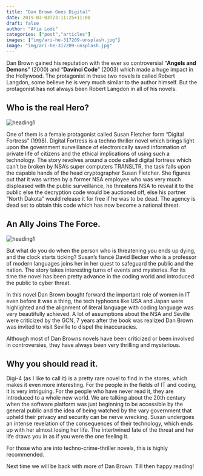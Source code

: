 ```yaml
---
title: "Dan Brown Goes Digital"
date: 2019-03-03T23:11:25+11:00
draft: false
author: "Afia Lodi"
categories: ["post","articles"]
images: ["img/ari-he-317209-unsplash.jpg"]
image: "img/ari-he-317209-unsplash.jpg"
---
```

Dan Brown gained his reputation with the ever so controversial “**Angels and Demons**” (2000) and “**Davinci Code**” (2003) which made a huge impact in the Hollywood. The protagonist in these two novels is called Robert Langdon, some believe he is very much similar to the author himself.
But the protagonist has not always been Robert Langdon in all of his novels.

## Who is the real Hero?

![heading1](/inline/heading-gifs/afia1.gif)

One of them is a female protagonist called Susan Fletcher form “Digital Fortress” (1998). Digital Fortress is a techno thriller novel which brings light upon the government surveillance of electronically saved information of private life of citizens and the ethical implications of using such a technology. The story revolves around a code called digital fortress which can’t be broken by NSA’s super computers TRANSLTR, the task falls upon the capable hands of the head cryptographer Susan Fletcher. She figures out that it was written by a former NSA employee who was very much displeased with the public surveillance, he threatens NSA to reveal it to the public else the decryption code would be auctioned off, else his partner “North Dakota” would release it for free if he was to be dead. The agency is dead set to obtain this code which has now become a national threat.

## An Ally Joins The Force.

![heading1](/inline/heading-gifs/afia2.gif)

But what do you do when the person who is threatening you ends up dying, and the clock starts ticking? Susan’s fiancé David Becker who is a professor of modern languages joins her in her quest to safeguard the public and the nation. The story takes interesting turns of events and mysteries. For its time the novel has been pretty advance in the coding world and introduced the public to cyber threat.

In this novel Dan Brown bought forward the important role of women in IT even before it was a thing, the tech typhoons like USA and Japan were highlighted and the alignment of literal language with coding language was very beautifully achieved. A lot of assumptions about the NSA and Seville were criticized by the GCN, 7 years after the book was realized Dan Brown was invited to visit Seville to dispel the inaccuracies.

Although most of Dan Browns novels have been criticized or been involved in controversies, they have always been very thrilling and mysterious.

## Why you should read it.

Digi-4 (as I like to call it) is a pretty rare novel to find in the stores, which makes it even more interesting. For the people in the fields of IT and coding, it is very intriguing. For the people who have never read it, they are introduced to a whole new world. We are talking about the 20th century when the software platform was just beginning to be accessible by the general public and the idea of being watched by the vary government that upheld their privacy and security can be nerve wrecking. Susan undergoes an intense revelation of the consequences of their technology, which ends up with her almost losing her life. The intertwined fate of the threat and her life draws you in as if you were the one feeling it.

For those who are into techno-crime-thriller novels, this is highly recommended.

Next time we will be back with more of Dan Brown. Till then happy reading!